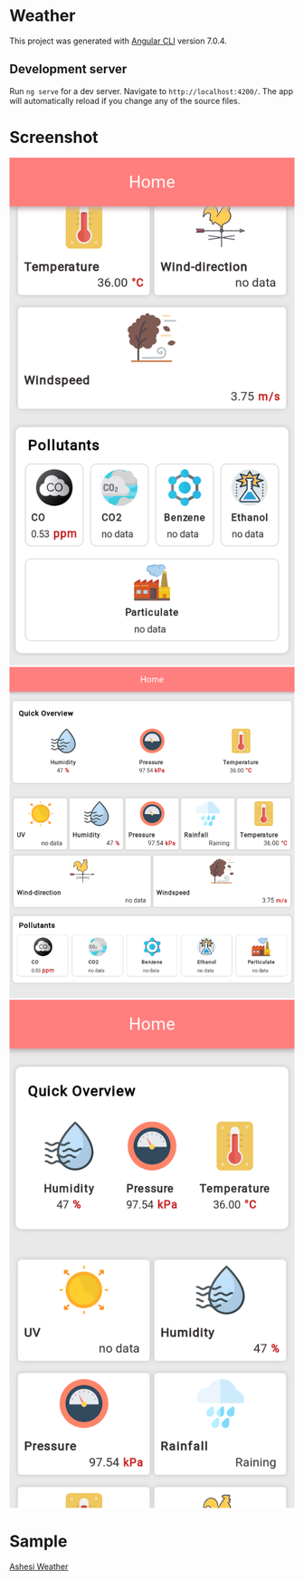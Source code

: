 # Weather

This project was generated with [Angular CLI](https://github.com/angular/angular-cli) version 7.0.4.

## Development server

Run `ng serve` for a dev server. Navigate to `http://localhost:4200/`. The app will automatically reload if you change any of the source files.

# Screenshot
![screenshot 1](./src/screenshots/Screenshot_1_Weather.png)
![screenshot 2](./src/screenshots/Screenshot_2_Weather.png)
![screenshot 3](./src/screenshots/Screenshot_3_Weather.png)

# Sample
[Ashesi Weather](https://ashesi-weather.firebaseapp.com/)
